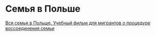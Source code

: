 # Семья в Польше

[Вся семья в Польше. Учебный фильм для мигрантов о процедуре воссоединения семьи](https://www.youtube.com/watch?v=iG1uBGImYcw)  